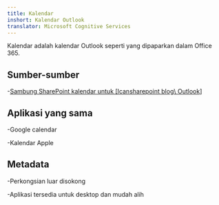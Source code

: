 ```yaml
---
title: Kalendar
inshort: Kalendar Outlook
translator: Microsoft Cognitive Services
---
```


Kalendar adalah kalendar Outlook seperti yang dipaparkan dalam Office 365.

Sumber-sumber
---------

-[Sambung SharePoint kalendar untuk
    \[Icansharepoint blog\ Outlook](http://icsh.pt/SPandOutlook)]

Aplikasi yang sama
--------------------

-Google calendar

-Kalendar Apple

Metadata
--------

-Perkongsian luar disokong

-Aplikasi tersedia untuk desktop dan mudah alih

